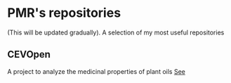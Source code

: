 # PMR's repositories

(This will be updated gradually). A selection of my most useful repositories
## CEVOpen

A project to analyze the medicinal properties of plant oils
[See](http://github.com/petermr/CEVOpen/)


